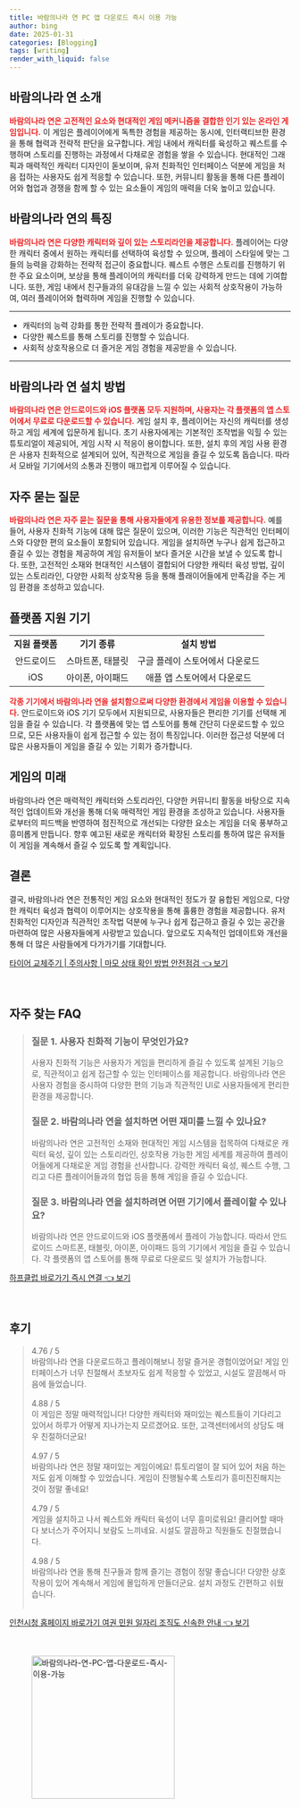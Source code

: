 ```yaml
---
title: 바람의나라 연 PC 앱 다운로드 즉시 이용 가능
author: bing
date: 2025-01-31
categories: [Blogging]
tags: [writing]
render_with_liquid: false
---
```



<h2 id='바람의나라_연_소개'>바람의나라 연 소개</h2>

<p><b><span style="color: #ee2323;">바람의나라 연은 고전적인 요소와 현대적인 게임 메커니즘을 결합한 인기 있는 온라인 게임입니다.</span></b> 이 게임은 플레이어에게 독특한 경험을 제공하는 동시에, 인터랙티브한 환경을 통해 협력과 전략적 판단을 요구합니다. 게임 내에서 캐릭터를 육성하고 퀘스트를 수행하며 스토리를 진행하는 과정에서 다채로운 경험을 쌓을 수 있습니다. 현대적인 그래픽과 매력적인 캐릭터 디자인이 돋보이며, 유저 친화적인 인터페이스 덕분에 게임을 처음 접하는 사용자도 쉽게 적응할 수 있습니다. 또한, 커뮤니티 활동을 통해 다른 플레이어와 협업과 경쟁을 함께 할 수 있는 요소들이 게임의 매력을 더욱 높이고 있습니다.</p>

<h2 id='바람의나라_연_특징'>바람의나라 연의 특징</h2>

<p><b><span style="color: #ee2323;">바람의나라 연은 다양한 캐릭터와 깊이 있는 스토리라인을 제공합니다.</span></b> 플레이어는 다양한 캐릭터 중에서 원하는 캐릭터를 선택하여 육성할 수 있으며, 플레이 스타일에 맞는 그들의 능력을 강화하는 전략적 접근이 중요합니다. 퀘스트 수행은 스토리를 진행하기 위한 주요 요소이며, 보상을 통해 플레이어의 캐릭터를 더욱 강력하게 만드는 데에 기여합니다. 또한, 게임 내에서 친구들과의 유대감을 느낄 수 있는 사회적 상호작용이 가능하여, 여러 플레이어와 협력하며 게임을 진행할 수 있습니다.</p>

<hr />

<ul>
    <li>캐릭터의 능력 강화를 통한 전략적 플레이가 중요합니다.</li>
    <li>다양한 퀘스트를 통해 스토리를 진행할 수 있습니다.</li>
    <li>사회적 상호작용으로 더 즐거운 게임 경험을 제공받을 수 있습니다.</li>
</ul>

<hr />

<h2 id='바람의나라_연_설치_방법'>바람의나라 연 설치 방법</h2>

<p><b><span style="color: #ee2323;">바람의나라 연은 안드로이드와 iOS 플랫폼 모두 지원하며, 사용자는 각 플랫폼의 앱 스토어에서 무료로 다운로드할 수 있습니다.</span></b> 게임 설치 후, 플레이어는 자신의 캐릭터를 생성하고 게임 세계에 입문하게 됩니다. 초기 사용자에게는 기본적인 조작법을 익힐 수 있는 튜토리얼이 제공되어, 게임 시작 시 적응이 용이합니다. 또한, 설치 후의 게임 사용 환경은 사용자 친화적으로 설계되어 있어, 직관적으로 게임을 즐길 수 있도록 돕습니다. 따라서 모바일 기기에서의 소통과 진행이 매끄럽게 이루어질 수 있습니다.</p>

<h2 id='자주_묻는_질문'>자주 묻는 질문</h2>

<p><b><span style="color: #ee2323;">바람의나라 연은 자주 묻는 질문을 통해 사용자들에게 유용한 정보를 제공합니다.</span></b> 예를 들어, 사용자 친화적 기능에 대해 많은 질문이 있으며, 이러한 기능은 직관적인 인터페이스와 다양한 편의 요소들이 포함되어 있습니다. 게임을 설치하면 누구나 쉽게 접근하고 즐길 수 있는 경험을 제공하여 게임 유저들이 보다 즐거운 시간을 보낼 수 있도록 합니다. 또한, 고전적인 소재와 현대적인 시스템이 결합되어 다양한 캐릭터 육성 방법, 깊이 있는 스토리라인, 다양한 사회적 상호작용 등을 통해 플래이어들에게 만족감을 주는 게임 환경을 조성하고 있습니다.</p>

<h2 id='플랫폼_지원_기기'>플랫폼 지원 기기</h2>

<table>
    <tr>
        <td style="text-align: center; height: 17px;"><b>지원 플랫폼</b></td>
        <td style="text-align: center; height: 17px;"><b>기기 종류</b></td>
        <td style="text-align: center; height: 17px;"><b>설치 방법</b></td>
    </tr>
    <tr>
        <td style="text-align: center; height: 17px;">안드로이드</td>
        <td style="text-align: center; height: 17px;">스마트폰, 태블릿</td>
        <td style="text-align: center; height: 17px;">구글 플레이 스토어에서 다운로드</td>
    </tr>
    <tr>
        <td style="text-align: center; height: 17px;">iOS</td>
        <td style="text-align: center; height: 17px;">아이폰, 아이패드</td>
        <td style="text-align: center; height: 17px;">애플 앱 스토어에서 다운로드</td>
    </tr>
</table>

<p><b><span style="color: #ee2323;">각종 기기에서 바람의나라 연을 설치함으로써 다양한 환경에서 게임을 이용할 수 있습니다.</span></b> 안드로이드와 iOS 기기 모두에서 지원되므로, 사용자들은 편리한 기기를 선택해 게임을 즐길 수 있습니다. 각 플랫폼에 맞는 앱 스토어를 통해 간단히 다운로드할 수 있으므로, 모든 사용자들이 쉽게 접근할 수 있는 점이 특징입니다. 이러한 접근성 덕분에 더 많은 사용자들이 게임을 즐길 수 있는 기회가 증가합니다.</p>

<h2 id='게임_의_미래'>게임의 미래</h2>

<p>바람의나라 연은 매력적인 캐릭터와 스토리라인, 다양한 커뮤니티 활동을 바탕으로 지속적인 업데이트와 개선을 통해 더욱 매력적인 게임 환경을 조성하고 있습니다. 사용자들로부터의 피드백을 반영하여 점진적으로 개선되는 다양한 요소는 게임을 더욱 풍부하고 흥미롭게 만듭니다. 향후 예고된 새로운 캐릭터와 확장된 스토리를 통하여 많은 유저들이 게임을 계속해서 즐길 수 있도록 할 계획입니다.</p>

<h2 id='결론'>결론</h2>

<p>결국, 바람의나라 연은 전통적인 게임 요소와 현대적인 정도가 잘 융합된 게임으로, 다양한 캐릭터 육성과 협력이 이루어지는 상호작용을 통해 훌륭한 경험을 제공합니다. 유저 친화적인 디자인과 직관적인 조작법 덕분에 누구나 쉽게 접근하고 즐길 수 있는 공간을 마련하여 많은 사용자들에게 사랑받고 있습니다. 앞으로도 지속적인 업데이트와 개선을 통해 더 많은 사람들에게 다가가기를 기대합니다.</p>


<p><a class="click-button" title="타이어 교체주기 | 주의사항 | 마모 상태 확인 방법 안전점검" href="https://purplelist.github.io/posts/%ED%83%80%EC%9D%B4%EC%96%B4-%EA%B5%90%EC%B2%B4%EC%A3%BC%EA%B8%B0-%EC%A3%BC%EC%9D%98%EC%82%AC%ED%95%AD-%EB%A7%88%EB%AA%A8-%EC%83%81%ED%83%9C-%ED%99%95%EC%9D%B8-%EB%B0%A9%EB%B2%95-%EC%95%88%EC%A0%84%EC%A0%90%EA%B2%80/" rel="dofollow">타이어 교체주기 | 주의사항 | 마모 상태 확인 방법 안전점검 👈 보기</a></p><br>
<h2 id='자주_찾는_FAQ'>자주 찾는 FAQ</h2>
<div itemscope="" itemtype="https://schema.org/FAQPage"> 
<blockquote> 
<div itemscope="" itemprop="mainEntity" itemtype="https://schema.org/Question"> 
<h3 itemprop="name">질문 1. 사용자 친화적 기능이 무엇인가요?</h3> 
<div itemscope="" itemprop="acceptedAnswer" itemtype="https://schema.org/Answer"> 
<span itemprop="text"> 
<p>사용자 친화적 기능은 사용자가 게임을 편리하게 즐길 수 있도록 설계된 기능으로, 직관적이고 쉽게 접근할 수 있는 인터페이스를 제공합니다. 바람의나라 연은 사용자 경험을 중시하여 다양한 편의 기능과 직관적인 UI로 사용자들에게 편리한 환경을 제공합니다.</p> 
</span> 
</div> 
</div> 

<div itemscope="" itemprop="mainEntity" itemtype="https://schema.org/Question"> 
<h3 itemprop="name">질문 2. 바람의나라 연을 설치하면 어떤 재미를 느낄 수 있나요?</h3> 
<div itemscope="" itemprop="acceptedAnswer" itemtype="https://schema.org/Answer"> 
<span itemprop="text"> 
<p>바람의나라 연은 고전적인 소재와 현대적인 게임 시스템을 접목하여 다채로운 캐릭터 육성, 깊이 있는 스토리라인, 상호작용 가능한 게임 세계를 제공하여 플레이어들에게 다채로운 게임 경험을 선사합니다. 강력한 캐릭터 육성, 퀘스트 수행, 그리고 다른 플레이어들과의 협업 등을 통해 게임을 즐길 수 있습니다.</p> 
</span> 
</div> 
</div> 

<div itemscope="" itemprop="mainEntity" itemtype="https://schema.org/Question"> 
<h3 itemprop="name">질문 3. 바람의나라 연을 설치하려면 어떤 기기에서 플레이할 수 있나요?</h3> 
<div itemscope="" itemprop="acceptedAnswer" itemtype="https://schema.org/Answer"> 
<span itemprop="text"> 
<p>바람의나라 연은 안드로이드와 iOS 플랫폼에서 플레이 가능합니다. 따라서 안드로이드 스마트폰, 태블릿, 아이폰, 아이패드 등의 기기에서 게임을 즐길 수 있습니다. 각 플랫폼의 앱 스토어를 통해 무료로 다운로드 및 설치가 가능합니다.</p> 
</span> 
</div> 
</div> 

</blockquote> 
</div>
<p><a class="click-button" title="하프클럽 바로가기 즉시 연결" href="https://purplelist.github.io/posts/%ED%95%98%ED%94%84%ED%81%B4%EB%9F%BD-%EB%B0%94%EB%A1%9C%EA%B0%80%EA%B8%B0-%EC%A6%89%EC%8B%9C-%EC%97%B0%EA%B2%B0/" rel="dofollow">하프클럽 바로가기 즉시 연결 👈 보기</a></p><br>
<h2 id='후기'>후기</h2>
<div itemscope itemtype="https://schema.org/Product">
  <blockquote>
  <div itemprop="review" itemscope itemtype="https://schema.org/Review">
      <div itemprop="reviewRating" itemscope itemtype="https://schema.org/Rating"> <span itemprop="ratingValue">4.76</span> / <span itemprop="bestRating">5</span> </div>
      <span itemprop="reviewBody">바람의나라 연을 다운로드하고 플레이해보니 정말 즐거운 경험이었어요! 게임 인터페이스가 너무 친절해서 초보자도 쉽게 적응할 수 있었고, 시설도 깔끔해서 마음에 들었습니다.</span>
  </div>
  <br>
  <div itemprop="review" itemscope itemtype="https://schema.org/Review">
      <div itemprop="reviewRating" itemscope itemtype="https://schema.org/Rating"> <span itemprop="ratingValue">4.88</span> / <span itemprop="bestRating">5</span> </div>
      <span itemprop="reviewBody">이 게임은 정말 매력적입니다! 다양한 캐릭터와 재미있는 퀘스트들이 기다리고 있어서 하루가 어떻게 지나가는지 모르겠어요. 또한, 고객센터에서의 상담도 매우 친절하더군요!</span>
  </div>
  <br>
  <div itemprop="review" itemscope itemtype="https://schema.org/Review">
      <div itemprop="reviewRating" itemscope itemtype="https://schema.org/Rating"> <span itemprop="ratingValue">4.97</span> / <span itemprop="bestRating">5</span> </div>
      <span itemprop="reviewBody">바람의나라 연은 정말 재미있는 게임이에요! 튜토리얼이 잘 되어 있어 처음 하는 저도 쉽게 이해할 수 있었습니다. 게임이 진행될수록 스토리가 흥미진진해지는 것이 정말 좋네요!</span>
  </div>
  <br>
  <div itemprop="review" itemscope itemtype="https://schema.org/Review">
      <div itemprop="reviewRating" itemscope itemtype="https://schema.org/Rating"> <span itemprop="ratingValue">4.79</span> / <span itemprop="bestRating">5</span> </div>
      <span itemprop="reviewBody">게임을 설치하고 나서 퀘스트와 캐릭터 육성이 너무 흥미로워요! 클리어할 때마다 보너스가 주어지니 보람도 느끼네요. 시설도 깔끔하고 직원들도 친절했습니다.</span>
  </div>
  <br>
  <div itemprop="review" itemscope itemtype="https://schema.org/Review">
      <div itemprop="reviewRating" itemscope itemtype="https://schema.org/Rating"> <span itemprop="ratingValue">4.98</span> / <span itemprop="bestRating">5</span> </div>
      <span itemprop="reviewBody">바람의나라 연을 통해 친구들과 함께 즐기는 경험이 정말 좋습니다! 다양한 상호작용이 있어 계속해서 게임에 몰입하게 만들더군요. 설치 과정도 간편하고 쉬웠습니다.</span>
  </div>
  <br>
  </blockquote>
</div>
<p><a class="click-button" title="인천시청 홈페이지 바로가기 여권 민원 일자리 조직도 신속한 안내" href="https://purplelist.github.io/posts/%EC%9D%B8%EC%B2%9C%EC%8B%9C%EC%B2%AD-%ED%99%88%ED%8E%98%EC%9D%B4%EC%A7%80-%EB%B0%94%EB%A1%9C%EA%B0%80%EA%B8%B0-%EC%97%AC%EA%B6%8C-%EB%AF%BC%EC%9B%90-%EC%9D%BC%EC%9E%90%EB%A6%AC-%EC%A1%B0%EC%A7%81%EB%8F%84-%EC%8B%A0%EC%86%8D%ED%95%9C-%EC%95%88%EB%82%B4/" rel="dofollow">인천시청 홈페이지 바로가기 여권 민원 일자리 조직도 신속한 안내 👈 보기</a></p><br>
<figure class="image"><img src="https://purplelist.github.io/assets/img/thumbnail/바람의나라-연-PC-앱-다운로드-즉시-이용-가능.webp" alt="바람의나라-연-PC-앱-다운로드-즉시-이용-가능" width="256" height="256"></figure>